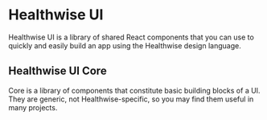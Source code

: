 # Healthwise UI

Healthwise UI is a library of shared React components that you can use to quickly and easily build an app using the Healthwise design language.

## Healthwise UI Core

Core is a library of components that constitute basic building blocks of a UI.  They are generic, not Healthwise-specific, so you may find them useful in many projects.
